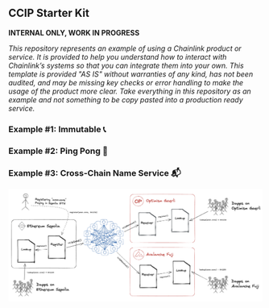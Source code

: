 ## CCIP Starter Kit

**INTERNAL ONLY, WORK IN PROGRESS**

_This repository represents an example of using a Chainlink product or service. It is provided to help you understand how to interact with Chainlink’s systems so that you can integrate them into your own. This template is provided "AS IS" without warranties of any kind, has not been audited, and may be missing key checks or error handling to make the usage of the product more clear. Take everything in this repository as an example and not something to be copy pasted into a production ready service._

### Example #1: Immutable :telephone_receiver:

### Example #2: Ping Pong :ping_pong:

### Example #3: Cross-Chain Name Service :mailbox_with_mail:

![CCNS Architecture](ccns.png)
